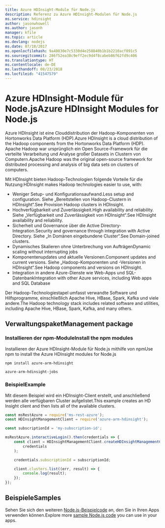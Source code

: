 ```yaml
---
title: Azure HDInsight-Module für Node.js
description: Referenz zu Azure HDInsight-Modulen für Node.js
ms.service: hdinsight
author: jasonwhowell
ms.author: jasonh
manager: kfile
ms.topic: article
ms.devlang: nodejs
ms.date: 07/18/2017
ms.openlocfilehash: 9a40830e7c5330d4e258840b1b1b2210acf891c5
ms.sourcegitcommit: 286f52ea38c9eff2ec9d4f8cabeb86f62fd9c406
ms.translationtype: HT
ms.contentlocale: de-DE
ms.lasthandoff: 08/23/2018
ms.locfileid: "41547579"
---
```

# <a name="azure-hdinsight-modules-for-nodejs"></a><span data-ttu-id="36512-103">Azure HDInsight-Module für Node.js</span><span class="sxs-lookup"><span data-stu-id="36512-103">Azure HDInsight Modules for Node.js</span></span>

<span data-ttu-id="36512-104">Azure HDInsight ist eine Clouddistribution der Hadoop-Komponenten von Hortonworks Data Platform (HDP).</span><span class="sxs-lookup"><span data-stu-id="36512-104">Azure HDInsight is a cloud distribution of the Hadoop components from the Hortonworks Data Platform (HDP).</span></span> <span data-ttu-id="36512-105">Apache Hadoop war ursprünglich ein Open Source-Framework für die verteilte Verarbeitung und Analyse großer Datasets in Clustern von Computern.</span><span class="sxs-lookup"><span data-stu-id="36512-105">Apache Hadoop was the original open-source framework for distributed processing and analysis of big data sets on clusters of computers.</span></span>

<span data-ttu-id="36512-106">Mit HDInsight bieten Hadoop-Technologien folgende Vorteile für die Nutzung:</span><span class="sxs-lookup"><span data-stu-id="36512-106">HDInsight makes Hadoop technologies easier to use, with:</span></span>
- <span data-ttu-id="36512-107">Weniger Setup- und Konfigurationsaufwand.</span><span class="sxs-lookup"><span data-stu-id="36512-107">Less setup and configuration.</span></span> <span data-ttu-id="36512-108">Siehe „Bereitstellen von Hadoop-Clustern in HDInsight“.</span><span class="sxs-lookup"><span data-stu-id="36512-108">See Provision Hadoop clusters in HDInsight.</span></span>
- <span data-ttu-id="36512-109">Hochverfügbarkeit und Zuverlässigkeit.</span><span class="sxs-lookup"><span data-stu-id="36512-109">High availability and reliability.</span></span> <span data-ttu-id="36512-110">Siehe „Verfügbarkeit und Zuverlässigkeit von HDInsight“.</span><span class="sxs-lookup"><span data-stu-id="36512-110">See HDInsight availability and reliability.</span></span>
- <span data-ttu-id="36512-111">Sicherheit und Governance über die Active Directory-Integration.</span><span class="sxs-lookup"><span data-stu-id="36512-111">Security and governance through integration with Active Directory.</span></span> <span data-ttu-id="36512-112">Siehe „In Domänen eingebundene Cluster“.</span><span class="sxs-lookup"><span data-stu-id="36512-112">See Domain-joined clusters.</span></span>
- <span data-ttu-id="36512-113">Dynamisches Skalieren ohne Unterbrechung von Aufträgen</span><span class="sxs-lookup"><span data-stu-id="36512-113">Dynamic scaling without interrupting jobs</span></span>
- <span data-ttu-id="36512-114">Komponentenupdates und aktuelle Versionen.</span><span class="sxs-lookup"><span data-stu-id="36512-114">Component updates and current versions.</span></span> <span data-ttu-id="36512-115">Siehe „Hadoop-Komponenten und -Versionen in HDInsight“.</span><span class="sxs-lookup"><span data-stu-id="36512-115">See Hadoop components and versions on HDInsight.</span></span>
- <span data-ttu-id="36512-116">Integration in andere Azure-Dienste wie Web-Apps und SQL-Datenbank</span><span class="sxs-lookup"><span data-stu-id="36512-116">Integration with other Azure services, including Web apps and SQL Database</span></span>

<span data-ttu-id="36512-117">Der Hadoop-Technologiestapel umfasst verwandte Software und Hilfsprogramme, einschließlich Apache Hive, HBase, Spark, Kafka und viele andere.</span><span class="sxs-lookup"><span data-stu-id="36512-117">The Hadoop technology stack includes related software and utilities, including Apache Hive, HBase, Spark, Kafka, and many others.</span></span> 

## <a name="management-package"></a><span data-ttu-id="36512-118">Verwaltungspaket</span><span class="sxs-lookup"><span data-stu-id="36512-118">Management package</span></span>

### <a name="install-the-npm-modules"></a><span data-ttu-id="36512-119">Installieren der npm-Module</span><span class="sxs-lookup"><span data-stu-id="36512-119">Install the npm modules</span></span>

<span data-ttu-id="36512-120">Installieren der Azure HDInsight-Module für Node.js mithilfe von npm</span><span class="sxs-lookup"><span data-stu-id="36512-120">Use npm to install the Azure HDInsight modules for Node.js</span></span>

```bash
npm install azure-arm-hdinsight
```

```bash
azure-arm-hdinsight-jobs
```

### <a name="example"></a><span data-ttu-id="36512-121">Beispiel</span><span class="sxs-lookup"><span data-stu-id="36512-121">Example</span></span> 

<span data-ttu-id="36512-122">Mit diesem Beispiel wird ein HDInsight-Client erstellt, und anschließend werden alle verfügbaren Cluster aufgelistet.</span><span class="sxs-lookup"><span data-stu-id="36512-122">This example creates an HD Insight client and then lists all of the available clusters.</span></span> 

```javascript
const msRestAzure = require('ms-rest-azure');
const HDInsightManagementClient = require('azure-arm-hdinsight');

const subscriptionId = 'my-subscription-id';

msRestAzure.interactiveLogin().then(credentials => {
    const client = HDInsightManagementClient.createHDInsightManagementClient(
        credentials
    );

    credentials.subscriptionId = subscriptionId;

    client.clusters.list((err, result) => {
        console.log(result);
    });
});
```

## <a name="samples"></a><span data-ttu-id="36512-123">Beispiele</span><span class="sxs-lookup"><span data-stu-id="36512-123">Samples</span></span>

<span data-ttu-id="36512-124">Sehen Sie sich den weiteren [Node.js-Beispielcode](https://azure.microsoft.com/resources/samples/?platform=nodejs) an, den Sie in Ihren Apps verwenden können.</span><span class="sxs-lookup"><span data-stu-id="36512-124">Explore more [sample Node.js code](https://azure.microsoft.com/resources/samples/?platform=nodejs) you can use in your apps.</span></span>

